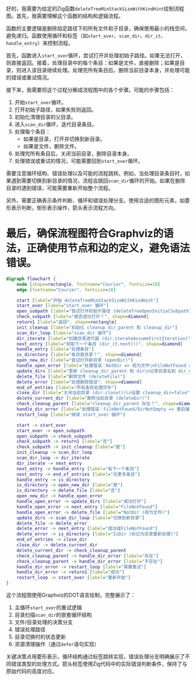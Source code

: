 好的，我需要为给定的Zig函数`deleteTreeMinStackSizeWithKindHint`绘制流程图。首先，我需要理解这个函数的结构和逻辑流程。

函数的主要逻辑是删除指定路径下的所有文件和子目录，确保使用最小的栈空间，避免递归。函数使用循环和标签（如`start_over`、`scan_dir`、`dir_it`、`handle_entry`）来控制流程。

首先，函数进入`start_over`循环，尝试打开并处理初始子路径。如果无法打开，则直接返回。接着，处理目录中的每个条目：如果是文件，直接删除；如果是目录，则进入该目录继续处理。处理完所有条目后，删除当前目录本身，并处理可能的错误或重试情况。

接下来，我需要将这个过程分解成流程图中的各个步骤。可能的步骤包括：

1. 开始`start_over`循环。
2. 打开初始子路径，如果失败则返回。
3. 初始化清理目录的父目录。
4. 进入`scan_dir`循环，迭代目录条目。
5. 处理每个条目：
   - 如果是目录，打开并切换到新目录。
   - 如果是文件，删除文件。
6. 处理完所有条目后，关闭当前目录，删除目录本身。
7. 处理错误或重试的情况，可能需要回到`start_over`循环。

需要注意循环结构、错误处理以及可能的流程跳转。例如，当处理目录条目时，如果遇到需要切换到新目录的情况，流程会跳回`scan_dir`循环的开始。如果在删除目录时遇到错误，可能需要重新开始整个流程。

另外，需要正确表示条件判断、循环和错误处理分支。使用合适的图形元素，如菱形表示判断，矩形表示操作，箭头表示流程方向。

最后，确保流程图符合Graphviz的语法，正确使用节点和边的定义，避免语法错误。
================================================
```dot
digraph flowchart {
    node [shape=rectangle, fontname="Courier", fontsize=10]
    edge [fontname="Courier", fontsize=10]

    start [label="开始 deleteTreeMinStackSizeWithKindHint"]
    start_over [label="start_over 循环"]
    open_subpath [label="尝试打开初始子路径 (deleteTreeOpenInitialSubpath)"]
    check_subpath [label="是否成功打开？", shape=diamond]
    return1 [label="返回", shape=rectangle]
    init_cleanup [label="初始化 cleanup_dir_parent 和 cleanup_dir"]
    scan_dir_loop [label="scan_dir 循环"]
    dir_iterate [label="创建目录迭代器 (dir.iterateAssumeFirstIteration)"]
    next_entry [label="获取下一个条目 (dir_it.next())", shape=diamond]
    handle_entry [label="处理条目"]
    is_directory [label="条目是目录？", shape=diamond]
    open_new_dir [label="尝试打开新目录 (openDir)"]
    handle_open_error [label="处理错误：NotDir => 视为文件\nFileNotFound => 继续迭代", shape=diamond]
    update_dirs [label="更新 cleanup_dir_parent 和 dir\n记录目录名到 dir_name_buf"]
    delete_file [label="删除文件 (deleteFile)"]
    delete_error [label="处理删除错误", shape=diamond]
    end_of_entries [label="所有条目处理完毕"]
    close_dir [label="关闭当前目录 (dir.close())\n设置 cleanup_dir=false"]
    delete_current_dir [label="删除当前目录 (deleteDir)"]
    check_cleanup_parent [label="cleanup_dir_parent 存在？", shape=diamond]
    handle_dir_error [label="处理错误：FileNotFound/DirNotEmpty => 重启循环\n其他错误 => 返回错误"]
    restart_loop [label="继续 start_over 循环"]

    start -> start_over
    start_over -> open_subpath
    open_subpath -> check_subpath
    check_subpath -> return1 [label="否"]
    check_subpath -> init_cleanup [label="是"]
    init_cleanup -> scan_dir_loop
    scan_dir_loop -> dir_iterate
    dir_iterate -> next_entry
    next_entry -> handle_entry [label="有下一个条目"]
    next_entry -> end_of_entries [label="无更多条目"]
    handle_entry -> is_directory
    is_directory -> open_new_dir [label="是"]
    is_directory -> delete_file [label="否"]
    open_new_dir -> handle_open_error
    handle_open_error -> update_dirs [label="成功打开"]
    handle_open_error -> next_entry [label="FileNotFound"]
    handle_open_error -> delete_file [label="NotDir (视为文件)"]
    update_dirs -> scan_dir_loop [label="切换到新目录"]
    delete_file -> delete_error
    delete_error -> next_entry [label="成功或FileNotFound"]
    delete_error -> is_directory [label="IsDir (标记为目录重新处理)"]
    end_of_entries -> close_dir
    close_dir -> delete_current_dir
    delete_current_dir -> check_cleanup_parent
    check_cleanup_parent -> handle_dir_error [label="存在"]
    check_cleanup_parent -> handle_dir_error [label="不存在"]
    handle_dir_error -> restart_loop [label="需要重试"]
    handle_dir_error -> return1 [label="成功"]
    restart_loop -> start_over [label="重新开始"]
}
```

这个流程图使用Graphviz的DOT语言绘制，完整展示了：
1. 主循环`start_over`的重试逻辑
2. 目录扫描`scan_dir`的嵌套循环结构
3. 文件/目录处理的决策分支
4. 错误处理路径
5. 目录切换时的状态更新
6. 资源清理操作（通过`defer`语句实现）

关键决策点用菱形表示，循环结构通过标签跳转实现，错误处理分支明确展示了不同错误类型的处理方式。箭头标签使用Zig代码中的实际错误判断条件，保持了与原始代码的高度对应。